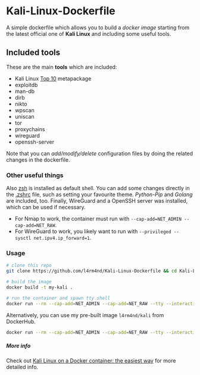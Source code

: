 # Kali-Linux-Dockerfile

A simple dockerfile which allows you to build a _docker image_ starting from the latest official one of **Kali Linux** and including some useful tools.

## Included tools

These are the main **tools** which are included:

- Kali Linux [Top 10](https://tools.kali.org/kali-metapackages) metapackage
- exploitdb
- man-db
- dirb
- nikto
- wpscan
- uniscan
- tor
- proxychains
- wireguard
- openssh-server

Note that you can _add/modify/delete_ configuration files by doing the related changes in the dockerfile.

### Other useful things

Also [zsh](https://github.com/robbyrussell/oh-my-zsh/wiki/Installing-ZSH) is installed as default shell. You can add some changes directly in the [.zshrc](https://github.com/zMrSec/Kali-Linux-Dockerfile/blob/master/config/.zshrc) file, such as setting your favourite theme.
_Python-Pip_ and _Golang_ are included, too. Finally, WireGuard and a OpenSSH server was installed, which can be used if necessary. 

- For Nmap to work, the container must run with `--cap-add=NET_ADMIN --cap-add=NET_RAW`.
- For WireGuard to work, you likely want to run with `--privileged --sysctl net.ipv4.ip_forward=1`.

### Usage

```sh
# clone this repo
git clone https://github.com/l4rm4nd/Kali-Linux-Dockerfile && cd Kali-Linux-Dockerfile

# build the image
docker build -t my-kali .

# run the container and spawn tty shell
docker run --rm --cap-add=NET_ADMIN --cap-add=NET_RAW --tty --interactive my-kali
```

Alternatively, you can use my pre-built image `l4rm4nd/kali` from DockerHub.

```sh
docker run --rm --cap-add=NET_ADMIN --cap-add=NET_RAW --tty --interactive l4rm4nd/kali:latest
```

##### More info

Check out [Kali Linux on a Docker container: the easiest way](https://tsumarios.github.io/blog/2022/09/17/kali-linux-docker-container/) for more detailed info.
